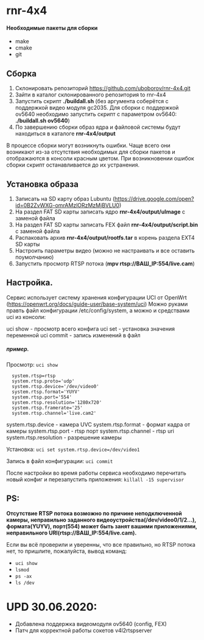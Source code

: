 # rnr-4x4

#### Необходимые пакеты для сборки
* make
* cmake
* git

## Сборка
1. Склонировать репозиторий https://github.com/uboborov/rnr-4x4.git
2. Зайти в каталог склонированного репозитория to rnr-4x4
3. Запустить скрипт **./buildall.sh** (без аргумента соберётся с поддержкой видео модуля gc2035. Для сборки с поддержкой ov5640 необходимо запустить скрипт с параметром ov5640: **./buildall.sh ov5640**)
4. По завершению сборки образ ядра и файловой системы будут находиться в каталоге **rnr-4x4/output**

В процессе сборки могут возникнуть ошибки. Чаще всего они возникают из-за отсутствия необходимых для сборки пакетов и отображаются в консоли красным цветом. При возникновении ошибок сборки скрипт останавливается до их устранения.

## Установка образа
1. Записать на SD карту образ Lubuntu (https://drive.google.com/open?id=0B2ZvWXG-omrAMzlORzMzMjBVLU0)
2. На раздел FAT SD карты записать ядро **rnr-4x4/output/uImage** с заменой файла
3. На раздел FAT SD карты записать FEX файл **rnr-4x4/output/script.bin** с заменой файла
4. Распаковать архив **rnr-4x4/output/rootfs.tar** в корень раздела EXT4 SD карты
5. Настроить параметры видео (можно не настраивать и все оставить поумолчанию)
6. Запустить просмотр RTSP потока (**mpv rtsp://ВАШ_IP:554/live.cam**)

## Настройка.
  Сервис использует систему хранения конфигурации UCI от OpenWrt (https://openwrt.org/docs/guide-user/base-system/uci)
  Можно руками правть файл конфигурации /etc/config/system, а можно и средствами uci из консоли:
  
  uci show - просмотр всего конфига
  uci set - установка значения переменной
  uci commit - запись изменений в файл
  
  ##### пример.
  Просмотр:
  `uci show`
  
      system.rtsp=rtsp
      system.rtsp.proto='udp'
      system.rtsp.device='/dev/video0'
      system.rtsp.format='YUYV'
      system.rtsp.port='554'
      system.rtsp.resolution='1280x720'
      system.rtsp.framerate='25'
      system.rtsp.channel='live.cam2'
    
system.rtsp.device - камера UVC
system.rtsp.format - формат кадра от камеры
system.rtsp.port - rtsp порт
system.rtsp.channel - rtsp uri
system.rtsp.resolution - разрешение камеры
      
Установка:
  `uci set system.rtsp.device=/dev/video1`
  
Запись в файл конфигурации:
  `uci commit`
  
После настройки во время работы сервиса необходимо перечитать новый конфиг и перезапустить приложения:
`killall -15 supervisor`

## PS:
**Отсутствие RTSP потока возможно по причине неподключенной камеры, неправильно заданного видеоустройства(/dev/video0/1/2...), формата(YUYV), порт(554) может быть 
занят вашими приложениями, неправильного URI(rtsp://ВАШ_IP:554/live.cam).**

Если вы всё проверили и уверенны, что все правильно, но RTSP потока нет, то пришлите, пожалуйста, вывод команд: 
* `uci show`
* `lsmod`
* `ps -ax`
* `ls /dev`

# UPD 30.06.2020:
* Добавлена поддержка видеомодуля ov5640 (config, FEX)
* Патч для корректной работы сокетов v4l2rtspserver

